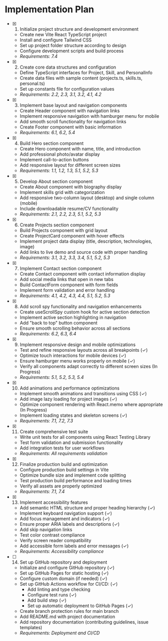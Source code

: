 # Implementation Plan

- [x] 1. Initialize project structure and development environment

  - Create new Vite React TypeScript project
  - Install and configure Tailwind CSS
  - Set up project folder structure according to design
  - Configure development scripts and build process
  - *Requirements: 7.4*

- [x] 2. Create core data structures and configuration

  - Define TypeScript interfaces for Project, Skill, and PersonalInfo
  - Create data files with sample content (projects.ts, skills.ts, personal.ts)
  - Set up constants file for configuration values
  - *Requirements: 2.2, 2.3, 3.1, 3.2, 4.1, 4.2*

- [x] 3. Implement base layout and navigation components

  - Create Header component with navigation links
  - Implement responsive navigation with hamburger menu for mobile
  - Add smooth scroll functionality for navigation links
  - Create Footer component with basic information
  - *Requirements: 6.1, 6.2, 5.4*

- [x] 4. Build Hero section component

  - Create Hero component with name, title, and introduction
  - Add professional photo/avatar display
  - Implement call-to-action buttons
  - Add responsive layout for different screen sizes
  - *Requirements: 1.1, 1.2, 1.3, 5.1, 5.2, 5.3*

- [x] 5. Develop About section component

  - Create About component with biography display
  - Implement skills grid with categorization
  - Add responsive two-column layout (desktop) and single column (mobile)
  - Include downloadable resume/CV functionality
  - *Requirements: 2.1, 2.2, 2.3, 5.1, 5.2, 5.3*

- [x] 6. Create Projects section component

  - Build Projects component with grid layout
  - Create ProjectCard component with hover effects
  - Implement project data display (title, description, technologies, image)
  - Add links to live demo and source code with proper handling
  - *Requirements: 3.1, 3.2, 3.3, 3.4, 5.1, 5.2, 5.3*

- [x] 7. Implement Contact section component

  - Create Contact component with contact information display
  - Add social media links that open in new tabs
  - Build ContactForm component with form fields
  - Implement form validation and error handling
  - *Requirements: 4.1, 4.2, 4.3, 4.4, 5.1, 5.2, 5.3*

- [x] 8. Add scroll spy functionality and navigation enhancements

  - Create useScrollSpy custom hook for active section detection
  - Implement active section highlighting in navigation
  - Add "back to top" button component
  - Ensure smooth scrolling behavior across all sections
  - *Requirements: 6.2, 6.3, 6.4*

- [x] 9. Implement responsive design and mobile optimizations

  - Test and refine responsive layouts across all breakpoints (✓)
  - Optimize touch interactions for mobile devices (✓)
  - Ensure hamburger menu works properly on mobile (✓)
  - Verify all components adapt correctly to different screen sizes (In Progress)
  - *Requirements: 5.1, 5.2, 5.3, 5.4*

- [x] 10. Add animations and performance optimizations

  - Implement smooth animations and transitions using CSS (✓)
  - Add image lazy loading for project images (✓)
  - Optimize component rendering with React.memo where appropriate (In Progress)
  - Implement loading states and skeleton screens (✓)
  - *Requirements: 7.1, 7.2, 7.3*

- [x] 11. Create comprehensive test suite

  - Write unit tests for all components using React Testing Library
  - Test form validation and submission functionality
  - Add integration tests for user workflows
  - *Requirements: All requirements validation*

- [x] 12. Finalize production build and optimization

  - Configure production build settings in Vite
  - Optimize bundle size and implement code splitting
  - Test production build performance and loading times
  - Verify all assets are properly optimized
  - *Requirements: 7.1, 7.4*

- [x] 13. Implement accessibility features

  - Add semantic HTML structure and proper heading hierarchy (✓)
  - Implement keyboard navigation support (✓)
  - Add focus management and indicators (✓)
  - Ensure proper ARIA labels and descriptions (✓)
  - Add skip navigation links
  - Test color contrast compliance
  - Verify screen reader compatibility
  - Add accessible form labels and error messages (✓)
  - *Requirements: Accessibility compliance*

- [ ] 14. Set up GitHub repository and deployment

  - Initialize and configure GitHub repository (✓)
  - Set up GitHub Pages for static hosting (✓)
  - Configure custom domain (if needed) (✓)
  - Set up GitHub Actions workflow for CI/CD: (✓)
    - Add linting and type checking
    - Configure test runs (✓)
    - Add build step (✓)
    - Set up automatic deployment to GitHub Pages (✓)
  - Create branch protection rules for main branch
  - Add README.md with project documentation
  - Add repository documentation (contributing guidelines, issue templates)
  - *Requirements: Deployment and CI/CD*
